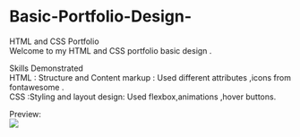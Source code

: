 # Basic-Portfolio-Design-

HTML and CSS Portfolio<br>
Welcome to my HTML and CSS portfolio basic design .

Skills Demonstrated <br>
HTML : Structure and Content markup : Used different attributes ,icons from fontawesome .<br>
CSS :Styling and layout design: Used flexbox,animations ,hover buttons.<br>

Preview:<br>
<img src="![Portfolio](https://github.com/user-attachments/assets/f82317b0-a6d5-4dfb-ad38-21d92639ca83)">

